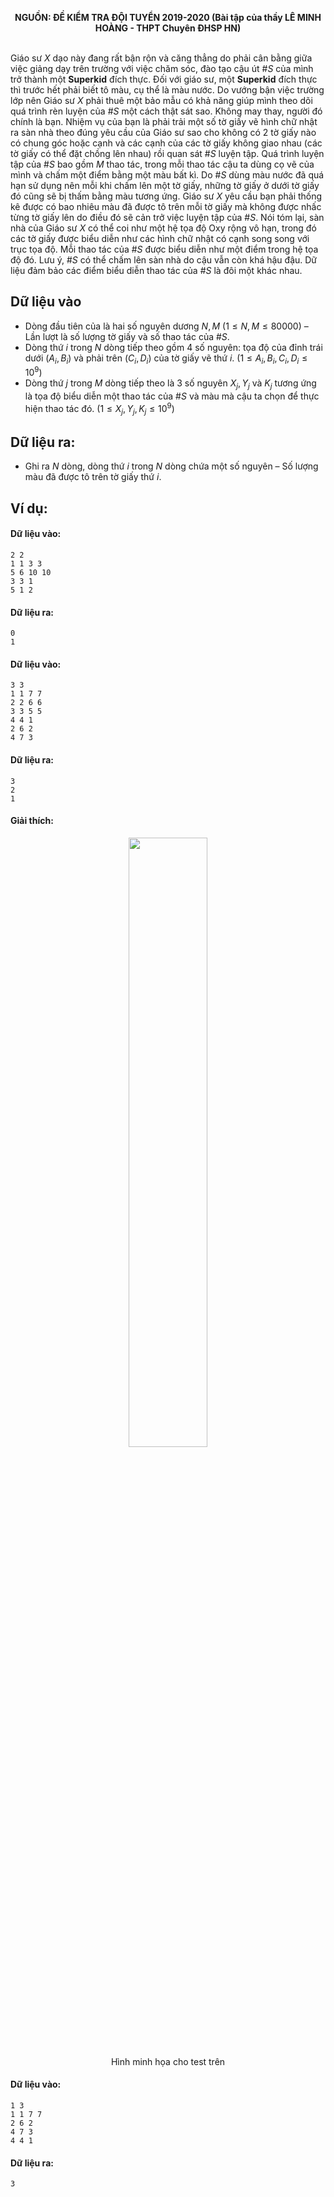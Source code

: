 **<center>NGUỒN: ĐỀ KIỂM TRA ĐỘI TUYỂN 2019-2020 (Bài tập của thầy LÊ MINH HOÀNG - THPT Chuyên ĐHSP HN)</center>**
<br>

Giáo sư $X$ dạo này đang rất bận rộn và căng thẳng do phải cân bằng giữa việc giảng dạy trên trường với việc chăm sóc, đào tạo cậu út $\#S$ của mình trở thành một **Superkid** đích thực. Đối với giáo sư, một **Superkid** đích thực thì trước hết phải biết tô màu, cụ thể là màu nước. Do vướng bận việc trường lớp nên Giáo sư $X$ phải thuê một bảo mẫu có khả năng giúp mình theo dõi quá trình rèn luyện của $\#S$ một cách thật sát sao. Không may thay, người đó chính là bạn. Nhiệm vụ của bạn là phải trải một số tờ giấy vẽ hình chữ nhật ra sàn nhà theo đúng yêu cầu của Giáo sư sao cho không có $2$ tờ giấy nào có chung góc hoặc cạnh và các cạnh của các tờ giấy không giao nhau (các tờ giấy có thể đặt chồng lên nhau) rồi quan sát $\#S$ luyện tập. 
Quá trình luyện tập của $\#S$ bao gồm $M$ thao tác, trong mỗi thao tác cậu ta dùng cọ vẽ của mình và chấm một điểm bằng một màu bất kì. Do $\#S$ dùng màu nước đã quá hạn sử dụng nên mỗi khi chấm lên một tờ giấy, những tờ giấy ở dưới tờ giấy đó cũng sẽ bị thấm bằng màu tương ứng. Giáo sư $X$ yêu cầu bạn phải thống kê được có bao nhiêu màu đã được tô trên mỗi tờ giấy mà không được nhấc từng tờ giấy lên do điều đó sẽ cản trở việc luyện tập của $\#S$.
Nói tóm lại, sàn nhà của Giáo sư $X$ có thể coi như một hệ tọa độ Oxy rộng vô hạn, trong đó các tờ giấy được biểu diễn như các hình chữ nhật có cạnh song song với trục tọa độ. Mỗi thao tác của $\#S$ được biểu diễn như một điểm trong hệ tọa độ đó. Lưu ý, $\#S$ có thể chấm lên sàn nhà do cậu vẫn còn khá hậu đậu. Dữ liệu đảm bảo các điểm biểu diễn thao tác của $\#S$ là đôi một khác nhau.

## Dữ liệu vào
- Dòng đầu tiên của là hai số nguyên dương $N,M\ (1≤N,M≤80000)$ – Lần lượt là số lượng tờ giấy và số thao tác của $\#S$.
- Dòng thứ $i$ trong $N$ dòng tiếp theo gồm $4$ số nguyên: tọa độ của đỉnh trái dưới $(A_i,B_i)$ và phải trên $(C_i,D_i)$ của tờ giấy vẽ thứ $i$. $\left(1≤A_i,B_i,C_i,D_i≤ 10^9\right)$
- Dòng thứ $j$ trong $M$ dòng tiếp theo là $3$ số nguyên $X_j,Y_j$ và $K_j$ tương ứng là tọa độ biểu diễn một thao tác của $\#S$ và màu mà cậu ta chọn để thực hiện thao tác đó. $\left(1≤ X_j,Y_j,K_j≤10^9\right)$

## Dữ liệu ra:
- Ghi ra $N$ dòng, dòng thứ $i$ trong $N$ dòng chứa một số nguyên – Số lượng màu đã được tô trên tờ giấy thứ $i$.

## Ví dụ:
#### Dữ liệu vào:
```
2 2
1 1 3 3
5 6 10 10
3 3 1
5 1 2
```

#### Dữ liệu ra:
```
0
1
```

#### Dữ liệu vào:
```
3 3
1 1 7 7
2 2 6 6
3 3 5 5
4 4 1
2 6 2
4 7 3
```

#### Dữ liệu ra:
```
3
2
1
```

#### Giải thích:
<center><img src="/images/problems/1135/paint.png" width=50%></center>

<center>Hình minh họa cho test trên</center>

#### Dữ liệu vào:
```
1 3
1 1 7 7
2 6 2
4 7 3
4 4 1
```

#### Dữ liệu ra:
```
3
```